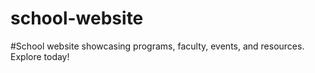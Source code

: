 # school-website
#School website showcasing programs, faculty, events, and resources. Explore today!
